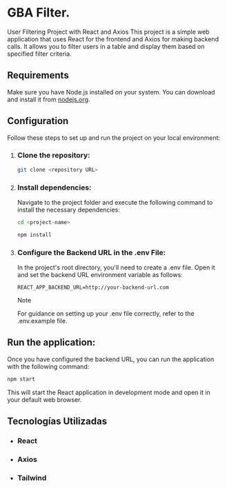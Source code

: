 # GBA Filter.
User Filtering Project with React and Axios
This project is a simple web application that uses React for the frontend and Axios for making backend calls. It allows you to filter users in a table and display them based on specified filter criteria.

## Requirements
Make sure you have Node.js installed on your system. You can download and install it from [nodejs.org](https://nodejs.org/).

## Configuration
Follow these steps to set up and run the project on your local environment:

1. ### Clone the repository:
   
   ```bash
   git clone <repository URL>
    ```

1. ### Install dependencies:

    Navigate to the project folder and execute the following command to install the necessary dependencies:
    ```bash
    cd <project-name>

    npm install
    ```
1. ### Configure the Backend URL in the .env File:

    In the project's root directory, you'll need to create a .env file. Open it and set the backend URL environment variable as follows:

    ``` 
    REACT_APP_BACKEND_URL=http://your-backend-url.com
    ```

    > [!NOTE]
    > For guidance on setting up your .env file correctly, refer to the .env.example file.

## Run the application:

Once you have configured the backend URL, you can run the application with the following command:

```bash
npm start
```

This will start the React application in development mode and open it in your default web browser.

## Tecnologías Utilizadas
- ### React
- ### Axios
- ### Tailwind